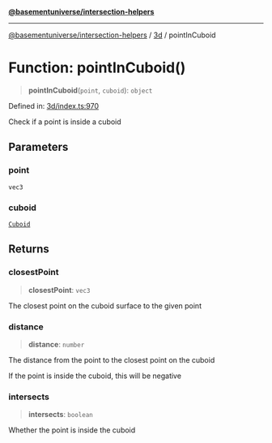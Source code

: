 [**@basementuniverse/intersection-helpers**](../../README.md)

***

[@basementuniverse/intersection-helpers](../../README.md) / [3d](../README.md) / pointInCuboid

# Function: pointInCuboid()

> **pointInCuboid**(`point`, `cuboid`): `object`

Defined in: [3d/index.ts:970](https://github.com/basementuniverse/intersection-helpers/blob/3a364a58f0714fe52065b40529091d774e3a1a50/src/3d/index.ts#L970)

Check if a point is inside a cuboid

## Parameters

### point

`vec3`

### cuboid

[`Cuboid`](../types/type-aliases/Cuboid.md)

## Returns

### closestPoint

> **closestPoint**: `vec3`

The closest point on the cuboid surface to the given point

### distance

> **distance**: `number`

The distance from the point to the closest point on the cuboid

If the point is inside the cuboid, this will be negative

### intersects

> **intersects**: `boolean`

Whether the point is inside the cuboid
